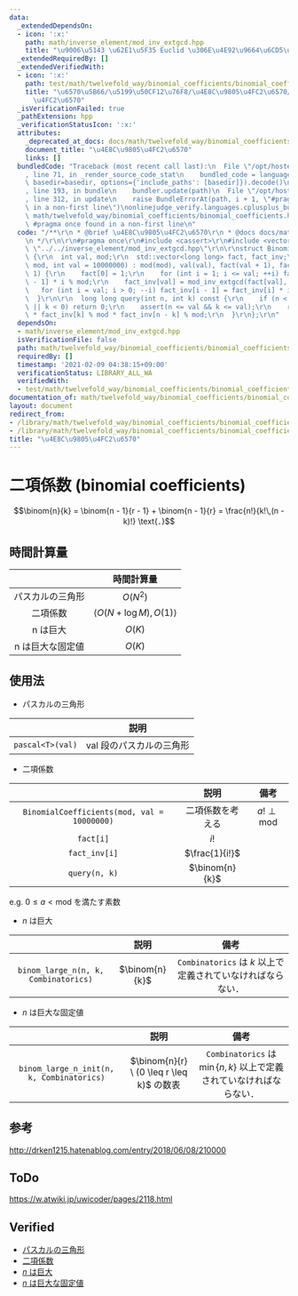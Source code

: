 ```yaml
---
data:
  _extendedDependsOn:
  - icon: ':x:'
    path: math/inverse_element/mod_inv_extgcd.hpp
    title: "\u9006\u5143 \u62E1\u5F35 Euclid \u306E\u4E92\u9664\u6CD5\u7248"
  _extendedRequiredBy: []
  _extendedVerifiedWith:
  - icon: ':x:'
    path: test/math/twelvefold_way/binomial_coefficients/binomial_coefficients.test.cpp
    title: "\u6570\u5B66/\u5199\u50CF12\u76F8/\u4E8C\u9805\u4FC2\u6570/\u4E8C\u9805\
      \u4FC2\u6570"
  _isVerificationFailed: true
  _pathExtension: hpp
  _verificationStatusIcon: ':x:'
  attributes:
    _deprecated_at_docs: docs/math/twelvefold_way/binomial_coefficients/binomial_coefficients.md
    document_title: "\u4E8C\u9805\u4FC2\u6570"
    links: []
  bundledCode: "Traceback (most recent call last):\n  File \"/opt/hostedtoolcache/Python/3.9.1/x64/lib/python3.9/site-packages/onlinejudge_verify/documentation/build.py\"\
    , line 71, in _render_source_code_stat\n    bundled_code = language.bundle(stat.path,\
    \ basedir=basedir, options={'include_paths': [basedir]}).decode()\n  File \"/opt/hostedtoolcache/Python/3.9.1/x64/lib/python3.9/site-packages/onlinejudge_verify/languages/cplusplus.py\"\
    , line 193, in bundle\n    bundler.update(path)\n  File \"/opt/hostedtoolcache/Python/3.9.1/x64/lib/python3.9/site-packages/onlinejudge_verify/languages/cplusplus_bundle.py\"\
    , line 312, in update\n    raise BundleErrorAt(path, i + 1, \"#pragma once found\
    \ in a non-first line\")\nonlinejudge_verify.languages.cplusplus_bundle.BundleErrorAt:\
    \ math/twelvefold_way/binomial_coefficients/binomial_coefficients.hpp: line 6:\
    \ #pragma once found in a non-first line\n"
  code: "/**\r\n * @brief \u4E8C\u9805\u4FC2\u6570\r\n * @docs docs/math/twelvefold_way/binomial_coefficients/binomial_coefficients.md\r\
    \n */\r\n\r\n#pragma once\r\n#include <cassert>\r\n#include <vector>\r\n#include\
    \ \"../../inverse_element/mod_inv_extgcd.hpp\"\r\n\r\nstruct BinomialCoefficients\
    \ {\r\n  int val, mod;\r\n  std::vector<long long> fact, fact_inv;\r\n\r\n  BinomialCoefficients(int\
    \ mod, int val = 10000000) : mod(mod), val(val), fact(val + 1), fact_inv(val +\
    \ 1) {\r\n    fact[0] = 1;\r\n    for (int i = 1; i <= val; ++i) fact[i] = fact[i\
    \ - 1] * i % mod;\r\n    fact_inv[val] = mod_inv_extgcd(fact[val], mod);\r\n \
    \   for (int i = val; i > 0; --i) fact_inv[i - 1] = fact_inv[i] * i % mod;\r\n\
    \  }\r\n\r\n  long long query(int n, int k) const {\r\n    if (n < 0 || n < k\
    \ || k < 0) return 0;\r\n    assert(n <= val && k <= val);\r\n    return fact[n]\
    \ * fact_inv[k] % mod * fact_inv[n - k] % mod;\r\n  }\r\n};\r\n"
  dependsOn:
  - math/inverse_element/mod_inv_extgcd.hpp
  isVerificationFile: false
  path: math/twelvefold_way/binomial_coefficients/binomial_coefficients.hpp
  requiredBy: []
  timestamp: '2021-02-09 04:38:15+09:00'
  verificationStatus: LIBRARY_ALL_WA
  verifiedWith:
  - test/math/twelvefold_way/binomial_coefficients/binomial_coefficients.test.cpp
documentation_of: math/twelvefold_way/binomial_coefficients/binomial_coefficients.hpp
layout: document
redirect_from:
- /library/math/twelvefold_way/binomial_coefficients/binomial_coefficients.hpp
- /library/math/twelvefold_way/binomial_coefficients/binomial_coefficients.hpp.html
title: "\u4E8C\u9805\u4FC2\u6570"
---
```

# 二項係数 (binomial coefficients)

$$\binom{n}{k} = \binom{n - 1}{r - 1} + \binom{n - 1}{r} = \frac{n!}{k!\,(n - k)!} \text{．}$$


## 時間計算量

||時間計算量|
|:--:|:--:|
|パスカルの三角形|$O(N^2)$|
|二項係数|$\langle O(N + \log{M}), O(1) \rangle$|
|n は巨大|$O(K)$|
|n は巨大な固定値|$O(K)$|


## 使用法

- パスカルの三角形

||説明|
|:--:|:--:|
|`pascal<T>(val)`|$\mathrm{val}$ 段のパスカルの三角形|

- 二項係数

||説明|備考|
|:--:|:--:|:--:|
|`BinomialCoefficients(mod, val = 10000000)`|二項係数を考える|$a! \perp \mathrm{mod}$|
|`fact[i]`|$i!$|
|`fact_inv[i]`|$\frac{1}{i!}$|
|`query(n, k)`|$\binom{n}{k}$|

e.g. $0 \leq a < \mathrm{mod}$ を満たす素数

- $n$ は巨大

||説明|備考|
|:--:|:--:|:--:|
|`binom_large_n(n, k, Combinatorics)`|$\binom{n}{k}$|`Combinatorics` は $k$ 以上で定義されていなければならない．|

- $n$ は巨大な固定値

||説明|備考|
|:--:|:--:|:--:|
|`binom_large_n_init(n, k, Combinatorics)`|$\binom{n}{r} \ (0 \leq r \leq k)$ の数表|`Combinatorics` は $\min \lbrace n, k \rbrace$ 以上で定義されていなければならない．|


## 参考

http://drken1215.hatenablog.com/entry/2018/06/08/210000


## ToDo

https://w.atwiki.jp/uwicoder/pages/2118.html


## Verified

- [パスカルの三角形](https://atcoder.jp/contests/cpsco2019-s3/submissions/9335288)
- [二項係数](https://yukicoder.me/submissions/414639)
- [$n$ は巨大](https://onlinejudge.u-aizu.ac.jp/solutions/problem/3071/review/4092983/emthrm/C++14)
- [$n$ は巨大な固定値](https://onlinejudge.u-aizu.ac.jp/solutions/problem/3071/review/4093004/emthrm/C++14)
